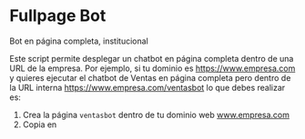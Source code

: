 # Fullpage Bot
Bot en página completa, institucional

Este script permite desplegar un chatbot en página completa dentro de una URL de la empresa. Por ejemplo, si tu dominio es https://www.empresa.com y quieres ejecutar el chatbot de Ventas en página completa pero dentro de la URL interna https://www.empresa.com/ventasbot lo que debes realizar es:

1) Crea la página `ventasbot` dentro de tu dominio web www.empresa.com
2) Copia en 
